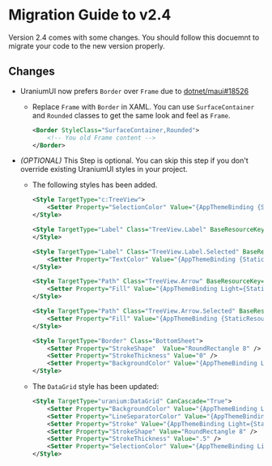 # Migration Guide to v2.4
Version 2.4 comes with some changes. You should follow this docuemnt to migrate your code to the new version properly.

## Changes

- UraniumUI now prefers `Border` over `Frame` due to [dotnet/maui#18526](https://github.com/dotnet/maui/issues/18526)

  - Replace `Frame` with `Border` in XAML. You can use `SurfaceContainer` and `Rounded` classes to get the same look and feel as `Frame`.

    ```xml
    <Border StyleClass="SurfaceContainer,Rounded">
        <!-- You old Frame content -->
    </Border>
    ```

- _(OPTIONAL)_ This Step is optional. You can skip this step if you don't override existing UraniumUI styles in your project. 
  - The following styles has been added.
    ```xml
    <Style TargetType="c:TreeView">
        <Setter Property="SelectionColor" Value="{AppThemeBinding {StaticResource Tertiary}, Dark={StaticResource TertiaryDark}}" />
    </Style>

    <Style TargetType="Label" Class="TreeView.Label" BaseResourceKey="Microsoft.Maui.Controls.Label">
    </Style>

    <Style TargetType="Label" Class="TreeView.Label.Selected" BaseResourceKey="Microsoft.Maui.Controls.Label" >
        <Setter Property="TextColor" Value="{AppThemeBinding {StaticResource OnTertiary}, Dark={StaticResource OnTertiaryDark}}" />
    </Style>

    <Style TargetType="Path" Class="TreeView.Arrow" BaseResourceKey="Microsoft.Maui.Controls.Shapes.Path">
        <Setter Property="Fill" Value="{AppThemeBinding Light={StaticResource OnBackground},Dark={StaticResource OnBackgroundDark}}" />
    </Style>

    <Style TargetType="Path" Class="TreeView.Arrow.Selected" BaseResourceKey="Microsoft.Maui.Controls.StyleClass.TreeView.Arrow">
        <Setter Property="Fill" Value="{AppThemeBinding {StaticResource OnTertiary}, Dark={StaticResource OnTertiaryDark}}" />
    </Style>
    
    <Style TargetType="Border" Class="BottomSheet">
        <Setter Property="StrokeShape"  Value="RoundRectangle 8" />
        <Setter Property="StrokeThickness" Value="0" />
        <Setter Property="BackgroundColor" Value="{AppThemeBinding Light={StaticResource Surface}, Dark={StaticResource SurfaceDark}}" />
    </Style>
    ```

  - The `DataGrid` style has been updated:
    ```xml
    <Style TargetType="uranium:DataGrid" CanCascade="True">
        <Setter Property="BackgroundColor" Value="{AppThemeBinding Light={StaticResource  Surface},Dark={StaticResource  SurfaceDark}}" />
        <Setter Property="LineSeparatorColor" Value="{AppThemeBinding Light={StaticResource Outline}, Dark={StaticResource OutlineDark}}"/>
        <Setter Property="Stroke" Value="{AppThemeBinding Light={StaticResource Outline}, Dark={StaticResource OutlineDark}}" />
        <Setter Property="StrokeShape" Value="RoundRectangle 8" />
        <Setter Property="StrokeThickness" Value=".5" />
        <Setter Property="SelectionColor" Value="{AppThemeBinding Light={StaticResource Primary}, Dark={StaticResource PrimaryDark}}" />
    </Style>
    ```